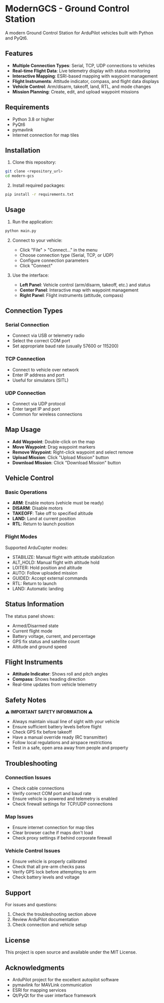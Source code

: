 # ModernGCS - Ground Control Station

A modern Ground Control Station for ArduPilot vehicles built with Python and PyQt6.

## Features

- **Multiple Connection Types**: Serial, TCP, UDP connections to vehicles
- **Real-time Flight Data**: Live telemetry display with status monitoring
- **Interactive Mapping**: ESRI-based mapping with waypoint management
- **Flight Instruments**: Attitude indicator, compass, and flight data displays
- **Vehicle Control**: Arm/disarm, takeoff, land, RTL, and mode changes
- **Mission Planning**: Create, edit, and upload waypoint missions

## Requirements

- Python 3.8 or higher
- PyQt6
- pymavlink
- Internet connection for map tiles

## Installation

1. Clone this repository:
```bash
git clone <repository_url>
cd modern-gcs
```

2. Install required packages:
```bash
pip install -r requirements.txt
```

## Usage

1. Run the application:
```bash
python main.py
```

2. Connect to your vehicle:
   - Click "File" > "Connect..." in the menu
   - Choose connection type (Serial, TCP, or UDP)
   - Configure connection parameters
   - Click "Connect"

3. Use the interface:
   - **Left Panel**: Vehicle control (arm/disarm, takeoff, etc.) and status
   - **Center Panel**: Interactive map with waypoint management
   - **Right Panel**: Flight instruments (attitude, compass)

## Connection Types

### Serial Connection
- Connect via USB or telemetry radio
- Select the correct COM port
- Set appropriate baud rate (usually 57600 or 115200)

### TCP Connection
- Connect to vehicle over network
- Enter IP address and port
- Useful for simulators (SITL)

### UDP Connection
- Connect via UDP protocol
- Enter target IP and port
- Common for wireless connections

## Map Usage

- **Add Waypoint**: Double-click on the map
- **Move Waypoint**: Drag waypoint markers
- **Remove Waypoint**: Right-click waypoint and select remove
- **Upload Mission**: Click "Upload Mission" button
- **Download Mission**: Click "Download Mission" button

## Vehicle Control

### Basic Operations
- **ARM**: Enable motors (vehicle must be ready)
- **DISARM**: Disable motors
- **TAKEOFF**: Take off to specified altitude
- **LAND**: Land at current position
- **RTL**: Return to launch position

### Flight Modes
Supported ArduCopter modes:
- STABILIZE: Manual flight with attitude stabilization
- ALT_HOLD: Manual flight with altitude hold
- LOITER: Hold position and altitude
- AUTO: Follow uploaded mission
- GUIDED: Accept external commands
- RTL: Return to launch
- LAND: Automatic landing

## Status Information

The status panel shows:
- Armed/Disarmed state
- Current flight mode
- Battery voltage, current, and percentage
- GPS fix status and satellite count
- Altitude and ground speed

## Flight Instruments

- **Attitude Indicator**: Shows roll and pitch angles
- **Compass**: Shows heading direction
- Real-time updates from vehicle telemetry

## Safety Notes

⚠️ **IMPORTANT SAFETY INFORMATION** ⚠️

- Always maintain visual line of sight with your vehicle
- Ensure sufficient battery levels before flight
- Check GPS fix before takeoff
- Have a manual override ready (RC transmitter)
- Follow local regulations and airspace restrictions
- Test in a safe, open area away from people and property

## Troubleshooting

### Connection Issues
- Check cable connections
- Verify correct COM port and baud rate
- Ensure vehicle is powered and telemetry is enabled
- Check firewall settings for TCP/UDP connections

### Map Issues
- Ensure internet connection for map tiles
- Clear browser cache if maps don't load
- Check proxy settings if behind corporate firewall

### Vehicle Control Issues
- Ensure vehicle is properly calibrated
- Check that all pre-arm checks pass
- Verify GPS lock before attempting to arm
- Check battery levels and voltage

## Support

For issues and questions:
1. Check the troubleshooting section above
2. Review ArduPilot documentation
3. Check connection and vehicle setup

## License

This project is open source and available under the MIT License.

## Acknowledgments

- ArduPilot project for the excellent autopilot software
- pymavlink for MAVLink communication
- ESRI for mapping services
- Qt/PyQt for the user interface framework
